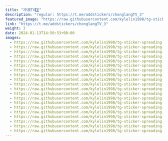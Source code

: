 ```yaml
---
title: "冲浪TV3️⃣"
description: "regular: https://t.me/addstickers/chonglangTV_3"
featured_image: "https://raw.githubusercontent.com/kylelin1998/tg-sticker-spreading-worldwide-images/main/img/71fe060a-9747-4f67-b5cf-f9cb18ea4261.jpg"
link: "https://t.me/addstickers/chonglangTV_3"
weight: 3
date: 2024-01-13T14:50:53+08:00
images:
  - https://raw.githubusercontent.com/kylelin1998/tg-sticker-spreading-worldwide-images/main/img/71fe060a-9747-4f67-b5cf-f9cb18ea4261.jpg
  - https://raw.githubusercontent.com/kylelin1998/tg-sticker-spreading-worldwide-images/main/img/8b03b5b3-6f95-4718-9a1e-20279453201d.jpg
  - https://raw.githubusercontent.com/kylelin1998/tg-sticker-spreading-worldwide-images/main/img/3a3b79ed-6ee2-46eb-8c52-e4f1773d7f0a.jpg
  - https://raw.githubusercontent.com/kylelin1998/tg-sticker-spreading-worldwide-images/main/img/7000e236-dff2-4b83-afc3-e7f7d99fea01.jpg
  - https://raw.githubusercontent.com/kylelin1998/tg-sticker-spreading-worldwide-images/main/img/fdbedacb-cd42-4607-a308-1680772520f5.jpg
  - https://raw.githubusercontent.com/kylelin1998/tg-sticker-spreading-worldwide-images/main/img/da925aff-35a0-4c09-9a6b-8fab57566a42.jpg
  - https://raw.githubusercontent.com/kylelin1998/tg-sticker-spreading-worldwide-images/main/img/f05905b5-073a-41a1-b4d8-f2a774591b9e.jpg
  - https://raw.githubusercontent.com/kylelin1998/tg-sticker-spreading-worldwide-images/main/img/07073b50-61a9-4178-94b7-34788d57d4d0.jpg
  - https://raw.githubusercontent.com/kylelin1998/tg-sticker-spreading-worldwide-images/main/img/49b0431c-8972-44a1-8c7b-0e080ee29d6b.jpg
  - https://raw.githubusercontent.com/kylelin1998/tg-sticker-spreading-worldwide-images/main/img/c51a3ea8-d03d-44b2-aac4-8e425e1b8157.jpg
  - https://raw.githubusercontent.com/kylelin1998/tg-sticker-spreading-worldwide-images/main/img/ee45cea2-9cbc-4833-a994-4fb8deb53850.jpg
  - https://raw.githubusercontent.com/kylelin1998/tg-sticker-spreading-worldwide-images/main/img/758babb1-9152-48fb-8c00-672a049bc934.jpg
  - https://raw.githubusercontent.com/kylelin1998/tg-sticker-spreading-worldwide-images/main/img/3ce03102-47a9-4407-8edd-f2a1b1979ae8.jpg
  - https://raw.githubusercontent.com/kylelin1998/tg-sticker-spreading-worldwide-images/main/img/c79eb52f-be09-4e86-a74a-3b9e2a73ba3f.jpg
  - https://raw.githubusercontent.com/kylelin1998/tg-sticker-spreading-worldwide-images/main/img/1aded5fc-9861-43a4-ab56-f8b00fbd8322.jpg
  - https://raw.githubusercontent.com/kylelin1998/tg-sticker-spreading-worldwide-images/main/img/772ba99c-ca2b-41dd-984b-3f67e98594d6.jpg
  - https://raw.githubusercontent.com/kylelin1998/tg-sticker-spreading-worldwide-images/main/img/84776601-1826-4c22-8e73-becb0c1e7954.jpg
  - https://raw.githubusercontent.com/kylelin1998/tg-sticker-spreading-worldwide-images/main/img/e7882766-ed5f-4acb-93f5-fd4bae30943b.jpg
  - https://raw.githubusercontent.com/kylelin1998/tg-sticker-spreading-worldwide-images/main/img/2be4ad67-1bce-42e4-a838-0495e03056b1.jpg
  - https://raw.githubusercontent.com/kylelin1998/tg-sticker-spreading-worldwide-images/main/img/005730e9-5e40-4646-a642-8af4fc35cd59.jpg
---
```

